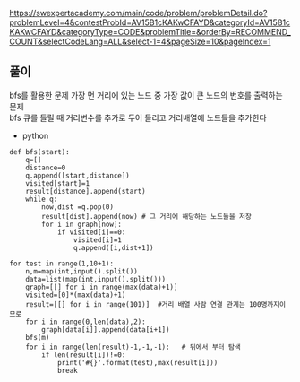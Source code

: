 https://swexpertacademy.com/main/code/problem/problemDetail.do?problemLevel=4&contestProbId=AV15B1cKAKwCFAYD&categoryId=AV15B1cKAKwCFAYD&categoryType=CODE&problemTitle=&orderBy=RECOMMEND_COUNT&selectCodeLang=ALL&select-1=4&pageSize=10&pageIndex=1
## 풀이
bfs를 활용한 문제
가장 먼 거리에 있는 노드 중 가장 값이 큰 노드의 번호를 출력하는 문제<br>
bfs 큐를 돌릴 때 거리변수를 추가로 두어 돌리고 거리배열에 노드들을 추가한다
- python
```
def bfs(start):
    q=[]
    distance=0
    q.append([start,distance])
    visited[start]=1
    result[distance].append(start) 
    while q:
        now,dist =q.pop(0)
        result[dist].append(now) # 그 거리에 해당하는 노드들을 저장
        for i in graph[now]:
            if visited[i]==0:
                visited[i]=1
                q.append([i,dist+1])

for test in range(1,10+1):
    n,m=map(int,input().split())
    data=list(map(int,input().split()))
    graph=[[] for i in range(max(data)+1)]
    visited=[0]*(max(data)+1)
    result=[[] for i in range(101)]  #거리 배열 사람 연결 관계는 100명까지이므로
    for i in range(0,len(data),2):
        graph[data[i]].append(data[i+1])
    bfs(m)
    for i in range(len(result)-1,-1,-1):   # 뒤에서 부터 탐색 
        if len(result[i])!=0:
            print('#{}'.format(test),max(result[i]))
            break
```
